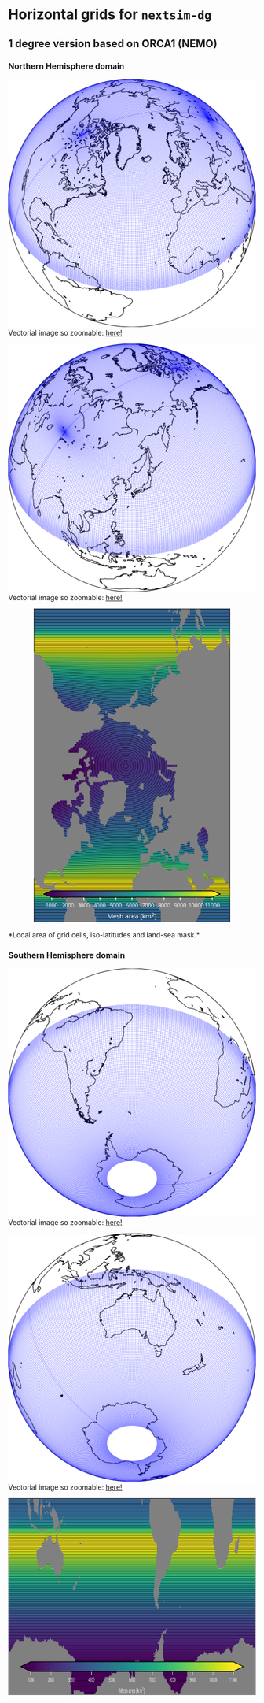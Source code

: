# Horizontal grids for `nextsim-dg`

## 1 degree version based on ORCA1 (NEMO)

### Northern Hemisphere domain

![**plot**](https://github.com/nextsimdg/grid/blob/main/figs/1degree/NH_35W_f_OUT_ortho.svg) <br>
Vectorial image so zoomable: [here!](https://raw.githubusercontent.com/nextsimdg/grid/main/figs/1degree/NH_35W_f_OUT_ortho.svg)

![**plot**](https://github.com/nextsimdg/grid/blob/main/figs/1degree/NH_130E_f_OUT_ortho.svg) <br>
Vectorial image so zoomable: [here!](https://raw.githubusercontent.com/nextsimdg/grid/main/figs/1degree/NH_130E_f_OUT_ortho.svg)

<p align="center">
  <img width="400" src="https://github.com/nextsimdg/grid/blob/main/figs/1degree/NH_cell_area_+_iso-lat_+_mask.png">  
</p>
*Local area of grid cells, iso-latitudes and land-sea mask.*

<br>


### Southern Hemisphere domain

![**plot**](https://github.com/nextsimdg/grid/blob/main/figs/1degree/SH_35W_f_OUT_ortho.svg) <br>
Vectorial image so zoomable: [here!](https://raw.githubusercontent.com/nextsimdg/grid/main/figs/1degree/SH_35W_f_OUT_ortho.svg)

![**plot**](https://github.com/nextsimdg/grid/blob/main/figs/1degree/SH_130E_f_OUT_ortho.svg) <br>
Vectorial image so zoomable: [here!](https://raw.githubusercontent.com/nextsimdg/grid/main/figs/1degree/SH_130E_f_OUT_ortho.svg)

<p align="center">
  <img height="400" src="https://github.com/nextsimdg/grid/blob/main/figs/1degree/SH_cell_area_+_iso-lat_+_mask.png">
</p>

<br>








<!--
<p align="center">
  <img width="400" src="https://github.com/nextsimdg/grid/blob/main/figs/1degree/NH_35W_f_OUT_ortho.svg">
</p>
-->
